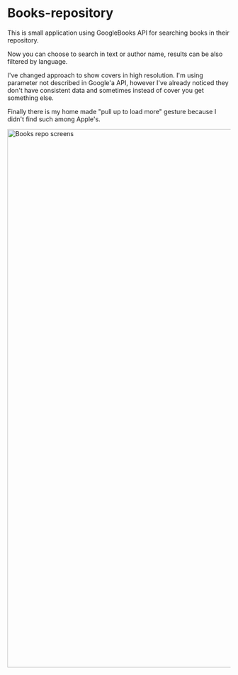 # Books-repository

This is small application using GoogleBooks API for searching books in their repository.

Now you can choose to search in text or author name, results can be also filtered by language.

I've changed approach to show covers in high resolution. I'm using parameter not described in Google'a API, however I've already noticed they don't have consistent data and sometimes instead of cover you get something else.

Finally there is my home made "pull up to load more" gesture because I didn't find such among Apple's.


<img width="1215" alt="Books repo screens" src="https://github.com/user-attachments/assets/ac675327-5103-4749-9234-306e8dfce623" />

